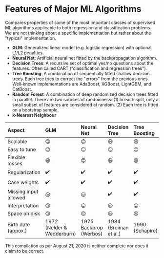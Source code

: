 # Features of Major ML Algorithms

Compares properties of some of the most important classes of supervised ML algorithms applicable to both regression and classification problems. We are not thinking about a specific implementation but rather about the "typical" implementation.

- **GLM**: Generalized linear model (e.g. logistic regression) with optional L1/L2 penalties.
- **Neural Net**: Artificial neural net fitted by the backpropagation algorithm.
- **Decision Trees**: A recursive set of optimal yes/no questions about the features. Often called CART ("classification and regression trees").
- **Tree Boosting**: A combination of sequentially fitted shallow decision trees. Each tree tries to correct the "errors" from the previous ones. Well-known implementations are AdaBoost, XGBoost, LightGBM, and CatBoost.
- **Random Forest**: A combination of deep randomized decision trees fitted in parallel. There are two sources of randomness: (1) In each split, only a small subset of features are considered at random. (2) Each tree is fitted on a bootstrap sample.
- **k-Nearest Neighbour**

Aspect                | GLM                        | Neural Net             | Decision Tree      | Tree Boosting      | Random Forest      | k-Nearest Neighbour
:------------         | :-------------             | :-------------         | :-------------     | :-------------     | :-------------     | :-------------
Scalable              | :heart_eyes:               | :heart_eyes:           | :smiley:           | :smiley:           | :neutral_face:     | :unamused:
Easy to tune          | :neutral_face:             | :neutral_face:         | :neutral_face:     | :neutral_face:     | :smiley:           | :neutral_face:
Flexible losses       | :smiley:                   | :heart_eyes:           | :smiley:           | :smiley:           | :neutral_face:     | :neutral_face:
Regularization        | :heavy_check_mark:         | :heavy_check_mark:     | :heavy_check_mark: | :heavy_check_mark: | :heavy_check_mark: | :heavy_check_mark:
Case weights          | :heavy_check_mark:         | :heavy_check_mark:     | :heavy_check_mark: | :heavy_check_mark: | :heavy_check_mark: | :heavy_check_mark:
Missing input allowed | :unamused:                 | :unamused:             | :heavy_check_mark: | :heavy_check_mark: | :unamused:         | :unamused:
Interpretation        | :heart_eyes:               | :neutral_face:         | :heart_eyes:       | :neutral_face:     | :neutral_face:     | :neutral_face:
Space on disk         | :heart_eyes:               | :heart_eyes:           | :smiley:           | :smiley:           | :unamused:         | :unamused:
Birth date (appox.)   | 1972 (Nelder & Wedderburn) | 1975 Backprop (Werbos) | 1984 (Breiman et al.)    | 1990 (Schapire)    | 2001 (Breiman)     | 1951 (Fix & Hodges)

This compilation as per August 21, 2020 is neither complete nor does it claim to be correct.

